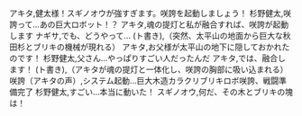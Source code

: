 アキタ,健太様！スギノオウが強すぎます。咲誇を起動しましょう！
杉野健太,咲誇って...あの巨大ロボット！？
アキタ,魂の提灯と私が融合すれば、咲誇が起動します
ナギサ,でも、どうやって...
(ト書き),（突然、太平山の地面から巨大な秋田杉とブリキの機械が現れる）
アキタ,お父様が太平山の地下に隠しておかれたのです！
杉野健太,父さん...やっぱりすごい人だったんだ
アキタ,では、融合します！
(ト書き),（アキタが魂の提灯と一体化し、咲誇の胸部に吸い込まれる）
咲誇（アキタの声）,システム起動...巨大木造カラクリブリキロボ咲誇、戦闘準備完了
杉野健太,すごい...本当に動いた！
スギノオウ,何だ、その木とブリキの塊は！
